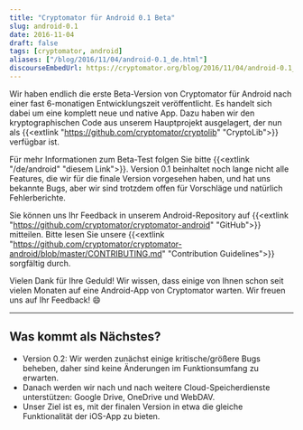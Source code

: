 ```yaml
---
title: "Cryptomator für Android 0.1 Beta"
slug: android-0.1
date: 2016-11-04
draft: false
tags: [cryptomator, android]
aliases: ["/blog/2016/11/04/android-0.1_de.html"]
discourseEmbedUrl: https://cryptomator.org/blog/2016/11/04/android-0.1_en.html
---
```

Wir haben endlich die erste Beta-Version von Cryptomator für Android nach einer fast 6-monatigen Entwicklungszeit veröffentlicht. Es handelt sich dabei um eine komplett neue und native App. Dazu haben wir den kryptographischen Code aus unserem Hauptprojekt ausgelagert, der nun als {{<extlink "https://github.com/cryptomator/cryptolib" "CryptoLib">}} verfügbar ist.

Für mehr Informationen zum Beta-Test folgen Sie bitte {{<extlink "/de/android" "diesem Link">}}. Version 0.1 beinhaltet noch lange nicht alle Features, die wir für die finale Version vorgesehen haben, und hat uns bekannte Bugs, aber wir sind trotzdem offen für Vorschläge und natürlich Fehlerberichte.

Sie können uns Ihr Feedback in unserem Android-Repository auf {{<extlink "https://github.com/cryptomator/cryptomator-android" "GitHub">}} mitteilen. Bitte lesen Sie unsere {{<extlink "https://github.com/cryptomator/cryptomator-android/blob/master/CONTRIBUTING.md" "Contribution Guidelines">}} sorgfältig durch.

Vielen Dank für Ihre Geduld! Wir wissen, dass einige von Ihnen schon seit vielen Monaten auf eine Android-App von Cryptomator warten. Wir freuen uns auf Ihr Feedback! :smile:

---

## Was kommt als Nächstes?
- Version 0.2: Wir werden zunächst einige kritische/größere Bugs beheben, daher sind keine Änderungen im Funktionsumfang zu erwarten.
- Danach werden wir nach und nach weitere Cloud-Speicherdienste unterstützen: Google Drive, OneDrive und WebDAV.
- Unser Ziel ist es, mit der finalen Version in etwa die gleiche Funktionalität der iOS-App zu bieten.
